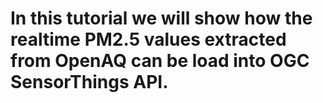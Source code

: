 # In this tutorial we will show how the realtime PM2.5 values extracted from OpenAQ can be load into OGC SensorThings API. 
